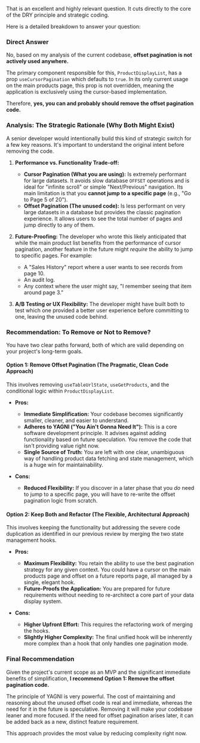 That is an excellent and highly relevant question. It cuts directly to the core of the DRY principle and strategic coding.

Here is a detailed breakdown to answer your question:

### **Direct Answer**

No, based on my analysis of the current codebase, **offset pagination is not actively used anywhere.**

The primary component responsible for this, `ProductDisplayList`, has a prop `useCursorPagination` which defaults to `true`. In its only current usage on the main products page, this prop is not overridden, meaning the application is exclusively using the cursor-based implementation.

Therefore, **yes, you can and probably should remove the offset pagination code.**

### **Analysis: The Strategic Rationale (Why Both Might Exist)**

A senior developer would intentionally build this kind of strategic switch for a few key reasons. It's important to understand the original intent before removing the code.

1.  **Performance vs. Functionality Trade-off:**

    - **Cursor Pagination (What you are using):** Is extremely performant for large datasets. It avoids slow database `OFFSET` operations and is ideal for "infinite scroll" or simple "Next/Previous" navigation. Its main limitation is that you **cannot jump to a specific page** (e.g., "Go to Page 5 of 20").
    - **Offset Pagination (The unused code):** Is less performant on very large datasets in a database but provides the classic pagination experience. It allows users to see the total number of pages and jump directly to any of them.

2.  **Future-Proofing:** The developer who wrote this likely anticipated that while the main product list benefits from the performance of cursor pagination, another feature in the future might _require_ the ability to jump to specific pages. For example:

    - A "Sales History" report where a user wants to see records from page 10.
    - An audit log.
    - Any context where the user might say, "I remember seeing that item around page 3."

3.  **A/B Testing or UX Flexibility:** The developer might have built both to test which one provided a better user experience before committing to one, leaving the unused code behind.

### **Recommendation: To Remove or Not to Remove?**

You have two clear paths forward, both of which are valid depending on your project's long-term goals.

#### **Option 1: Remove Offset Pagination (The Pragmatic, Clean Code Approach)**

This involves removing `useTableUrlState`, `useGetProducts`, and the conditional logic within `ProductDisplayList`.

- **Pros:**

  - **Immediate Simplification:** Your codebase becomes significantly smaller, cleaner, and easier to understand.
  - **Adheres to YAGNI ("You Ain't Gonna Need It"):** This is a core software development principle. It advises against adding functionality based on future speculation. You remove the code that isn't providing value right now.
  - **Single Source of Truth:** You are left with one clear, unambiguous way of handling product data fetching and state management, which is a huge win for maintainability.

- **Cons:**
  - **Reduced Flexibility:** If you discover in a later phase that you _do_ need to jump to a specific page, you will have to re-write the offset pagination logic from scratch.

#### **Option 2: Keep Both and Refactor (The Flexible, Architectural Approach)**

This involves keeping the functionality but addressing the severe code duplication as identified in our previous review by merging the two state management hooks.

- **Pros:**

  - **Maximum Flexibility:** You retain the ability to use the best pagination strategy for any given context. You could have a cursor on the main products page and offset on a future reports page, all managed by a single, elegant hook.
  - **Future-Proofs the Application:** You are prepared for future requirements without needing to re-architect a core part of your data display system.

- **Cons:**
  - **Higher Upfront Effort:** This requires the refactoring work of merging the hooks.
  - **Slightly Higher Complexity:** The final unified hook will be inherently more complex than a hook that only handles one pagination mode.

### **Final Recommendation**

Given the project's current scope as an MVP and the significant immediate benefits of simplification, **I recommend Option 1: Remove the offset pagination code.**

The principle of YAGNI is very powerful. The cost of maintaining and reasoning about the unused offset code is real and immediate, whereas the need for it in the future is speculative. Removing it will make your codebase leaner and more focused. If the need for offset pagination arises later, it can be added back as a new, distinct feature requirement.

This approach provides the most value by reducing complexity right now.
